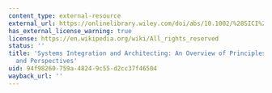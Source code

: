 ```yaml
---
content_type: external-resource
external_url: https://onlinelibrary.wiley.com/doi/abs/10.1002/%28SICI%291520-6858%281998
has_external_license_warning: true
license: https://en.wikipedia.org/wiki/All_rights_reserved
status: ''
title: 'Systems Integration and Architecting: An Overview of Principles, Practices,
  and Perspectives'
uid: 94f98260-759a-4824-9c55-d2cc37f46504
wayback_url: ''
---
```


